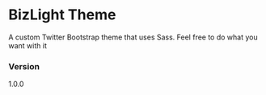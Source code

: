 # BizLight Theme

A custom Twitter Bootstrap theme that uses Sass.  Feel free to do what you want with it

### Version
1.0.0
